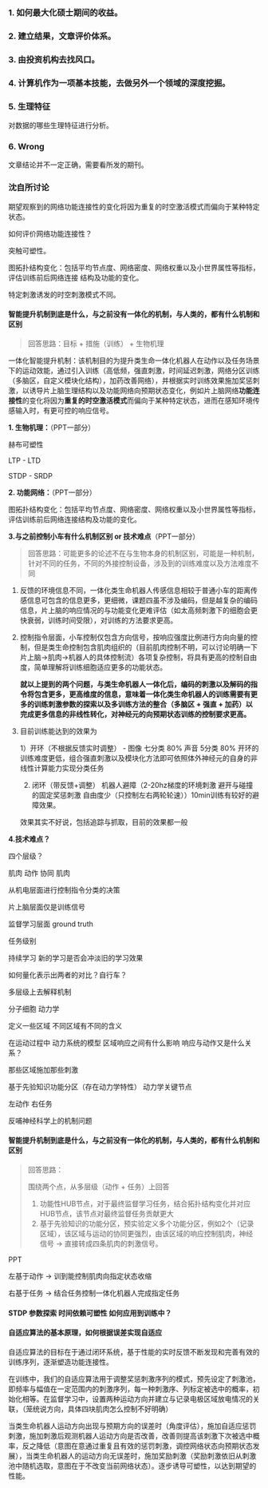 ### 1. 如何最大化硕士期间的收益。

### 2. 建立结果，文章评价体系。

### 3. 由投资机构去找风口。

### 4. 计算机作为一项基本技能，去做另外一个领域的深度挖掘。

### 5. 生理特征

对数据的哪些生理特征进行分析。

### 6. Wrong

文章结论并不一定正确，需要看所发的期刊。



### 沈自所讨论

期望观察到的网络功能连接性的变化将因为重复的时空激活模式而偏向于某种特定状态。

如何评价网络功能连接性？

突触可塑性。

图拓扑结构变化：包括平均节点度、网络密度、网络权重以及小世界属性等指标，评估训练前后网络连接 结构及功能的变化。

特定刺激诱发的时空刺激模式不同。



#### 智能提升机制到底是什么，与之前没有一体化的机制，与人类的，都有什么机制和区别

> 回答思路：目标 + 措施（训练） + 生物机理

一体化智能提升机制：该机制目的为提升类生命一体化机器人在动作以及任务场景下的运动效能，通过引入训练（高低频，强直刺激，时间延迟刺激，网络分区训练（多脑区，自定义模块化结构），加药改善网络），并根据实时训练效果施加奖惩刺激，以诱导片上脑生理结构以及功能网络向预期状态变化，例如片上脑网络**功能连接性**的变化将因为**重复的时空激活模式**而偏向于某种特定状态，进而在感知环境传感输入时，有更可控的响应信号。

**1. 生物机理：**（PPT一部分）

赫布可塑性

LTP - LTD

STDP - SRDP

**2. 功能网络：**（PPT一部分）

图拓扑结构变化：包括平均节点度、网络密度、网络权重以及小世界属性等指标，评估训练前后网络连接结构及功能的变化。

**3.与之前控制小车有什么机制区别 or 技术难点**（PPT一部分）

> 回答思路：可能更多的论述不在与生物本身的机制区别，可能是一种机制，针对不同的任务，不同的外接控制设备，涉及到的训练难度以及方法难度不同

1. 反馈的环境信息不同，一体化类生命机器人传感信息相较于普通小车的距离传感信息可包含的信息更多，更细微，课题四虽不涉及编码，但是越复杂的编码信息，片上脑的响应情况的与功能变化更难评估（如太高频刺激下的细胞会更快衰弱，训练时间受限），对训练的方法要求更高。

2. 控制指令层面，小车控制仅包含方向信号，按响应强度比例进行方向向量的控制，但是类生命控制包含肌肉组织的（目前肌肉控制不明，可以讨论明确一下片上脑->肌肉->机器人的具体控制流）各项复杂控制，将具有更高的控制自由度，简单理解将训练细胞适应更多的功能状态。

   **就以上提到的两个问题，与类生命机器人一体化后，编码的刺激以及解码的指令将包含更多，更高维度的信息，意味着一体化类生命机器人的训练需要有更多的训练刺激参数的探索以及多训练方法的整合（多脑区 + 强直 + 加药）以完成更多信息的非线性转化，对神经元的向预期状态训练的控制要求更高。**

3. 目前训练能达到的效果为

   1）开环（不根据反馈实时调整） - 图像 七分类 80%  声音 5分类 80% 开环的训练难度更低，组合强直刺激以及模块化方法即可依照体外神经元的自身的非线性计算能力实现分类任务

   2)  闭环（带反馈+调整） 机器人避障（2-20hz梯度的环境刺激 避开与碰撞的固定奖惩刺激 自由度少（只控制左右两轮轮速））10min训练有较好的避障效果。

   效果其实不好说，包括追踪与抓取，目前的效果都一般

**4.技术难点？**





四个层级？

肌肉 动作 协同 肌肉

从机电层面进行控制指令分类的决策

片上脑层面仅是训练信号

监督学习层面 ground truth

任务级别

持续学习 新的学习是否会冲淡旧的学习效果

如何量化表示出两者的对比？自行车？





多层级上去解释机制

分子细胞 动力学 



定义一些区域 不同区域有不同的含义

在运动过程中 动力系统的模型 区域响应之间有什么影响 响应与动作又是什么关系？

那些区域施加那些刺激

基于先验知识功能分区（存在动力学特性） 动力学关键节点



左动作 右任务

反哺神经科学上的机制问题

#### 智能提升机制到底是什么，与之前没有一体化的机制，与人类的，都有什么机制和区别

> 回答思路：
>
> 围绕两个点，从多层级（动作 + 任务）上回答 
>
> 1. 功能性HUB节点，对于最终监督学习任务，结合拓扑结构变化并对应HUB节点，该节点对最终监督任务贡献更大
> 2. 基于先验知识的功能分区，预实验定义多个功能分区，例如2个（记录区域），该区域与运动的协同更强烈，由该区域的响应控制肌肉，神经信号 -> 直接转成四条肌肉的刺激信号。

PPT

左基于动作 -> 训到能控制肌肉向指定状态收缩

右基于任务 -> 结合任务控制一体化机器人完成指定任务



#### STDP 参数探索 时间依赖可塑性 如何应用到训练中？



#### 自适应算法的基本原理，如何根据误差实现自适应

自适应算法的目标在于通过闭环系统，基于性能的实时反馈不断发现和完善有效的训练序列，逐渐塑造功能连接性。

在训练中，我们的自适应算法用于调整奖惩刺激序列的模式，预先设定了刺激池，即频率与幅值在一定范围内的刺激序列，每一种刺激序、列标定被选中的概率，初始化相等。在监督学习中，设置两种运动方向并建立与记录电极区域放电情况的关联，（笼统说方向，具体四块肌肉怎么控制不好明确）

当类生命机器人运动方向出现与预期方向的误差时（角度评估），施加自适应惩罚刺激，施加刺激后观测机器人运动方向是否改善，改善则提高该刺激下次被选中概率，反之降低（意图在意通过重复且有效的惩罚刺激，调控网络状态向预期状态发展），当类生命机器人的运动方向无误差时，施加奖励刺激（奖励刺激依旧从刺激池中随机选取，意图在于不改变当前网络状态）。逐步诱导可塑性，以达到期望的性能。



